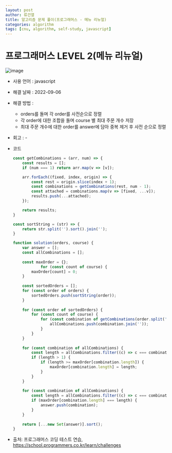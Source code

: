 ```yaml
---
layout: post
author: 류건열
title: 알고리즘 문제 풀이(프로그래머스 - 메뉴 리뉴얼)
categories: algorithm
tags: [cnu, algorithm, self-study, javascript]
---
```


# 프로그래머스 LEVEL 2(메뉴 리뉴얼)

  ![image](https://user-images.githubusercontent.com/34560965/188555354-ec1a6fe0-0aa1-430f-83ad-af89537743f6.png)

  - 사용 언어 : javascript

  - 해결 날짜 : 2022-09-06

  - 해결 방법 :

    - orders를 돌며 각 order를 사전순으로 정렬
    - 각 order에 대한 조합을 돌며 course 별 최대 주문 개수 저장
    - 최대 주문 개수에 대한 order를 answer에 담아 중복 제거 후 사전 순으로 정렬

  - 회고 : -

  - 코드

    ```javascript
    const getCombinations = (arr, num) => {
        const results = [];
        if (num === 1) return arr.map(v => [v]);

        arr.forEach((fixed, index, origin) => {
            const rest = origin.slice(index + 1);
            const combinations = getCombinations(rest, num - 1);
            const attached = combinations.map(v => [fixed, ...v]);
            results.push(...attached);
        });

        return results;
    }

    const sortString = (str) => {
        return str.split('').sort().join('');
    }

    function solution(orders, course) {
        var answer = [];
        const allCombinations = [];
        
        const maxOrder = {};
                for (const count of course) {
            maxOrder[count] = 0;
        }
        
        const sortedOrders = [];
        for (const order of orders) {
            sortedOrders.push(sortString(order));
        }
        
        for (const order of sortedOrders) {
            for (const count of course) {
                for (const combination of getCombinations(order.split(''), count)) {
                    allCombinations.push(combination.join('')); 
                }
            }
        }
        
        for (const combination of allCombinations) {
            const length = allCombinations.filter((c) => c === combination).length;
            if (length > 1) {
                if (length >= maxOrder[combination.length]) {
                    maxOrder[combination.length] = length;
                }
            }
        }
        
        for (const combination of allCombinations) {
            const length = allCombinations.filter((c) => c === combination).length;
            if (maxOrder[combination.length] === length) {
                answer.push(combination);
            }
        }
        
        return [...new Set(answer)].sort();
    }
    ```
    
  - 출처: 프로그래머스 코딩 테스트 연습, https://school.programmers.co.kr/learn/challenges
